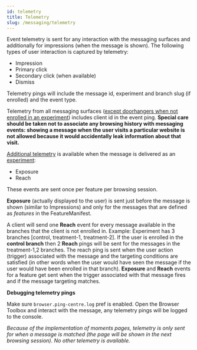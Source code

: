 ```yaml
---
id: telemetry
title: Telemetry
slug: /messaging/telemetry
---
```


Event telemetry is sent for any interaction with the messaging surfaces and additionally for impressions (when the message is shown). The following types of user interaction is captured by telemetry:
- Impression
- Primary click
- Secondary click (when available)
- Dismiss

Telemetry pings will include the message id, experiment and branch slug (if enrolled) and the event type.

Telemetry from all messaging surfaces ([except doorhangers when not enrolled in an experiment](https://searchfox.org/mozilla-central/rev/65d4d3399afa79c8de5a0cc11752d2ba7c31edc1/browser/components/newtab/lib/TelemetryFeed.jsm#645)) includes client id in the event ping. **Special care should be taken not to associate any browsing history with messaging events: showing a message when the user visits a particular website is not allowed because it would accidentally leak information about that visit.**

[Additional telemetry](https://experimenter.info/telemetry/) is available when the message is delivered as an <u>experiment</u>:
- Exposure
- Reach

These events are sent once per feature per browsing session.

**Exposure** (actually displayed to the user) is sent just before the message is shown (similar to Impressions) and only for the messages that are defined as _features_ in the FeatureManifest.

A client will send one **Reach** event for every message  available in the branches that the client is not enrolled in.
Example: Experiment has 3 branches [control, treatment-1, treatment-2]. If the user is enrolled in the **control branch** then 2 **Reach** pings will be sent for the messages in the treatment-1,2 branches. The reach ping is sent when the user action (trigger) associated with the message and the targeting conditions are satisfied (in other words when the user would have seen the message if the user would have been enrolled in that branch).
**Exposure** and **Reach** events for a feature get sent when the trigger associated with that message fires and if the message targeting matches.

**Debugging telemetry pings**

Make sure `browser.ping-centre.log` pref is enabled. Open the Browser Toolbox and interact with the message, any telemetry pings will be logged to the console. 

_Because of the implementation of moments pages, telemetry is only sent for when a message is matched (the page will be shown in the next browsing session). No other telemetry is available._

